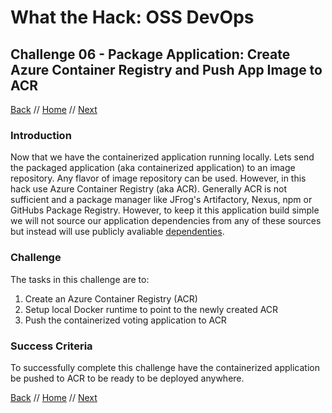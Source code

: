 # What the Hack: OSS DevOps 

## Challenge 06 - Package Application: Create Azure Container Registry and Push App Image to ACR
[Back](challenge05.md) // [Home](../readme.md) // [Next](challenge07.md)

### Introduction

Now that we have the containerized application running locally. Lets send the packaged application (aka containerized application) to an image repository. Any flavor of image repository can be used. However, in this hack use Azure Container Registry (aka ACR). Generally ACR is not sufficient and a package manager like JFrog's Artifactory, Nexus, npm or GitHubs Package Registry. However, to keep it this application build simple we will not source our application dependencies from any of these sources but instead will use publicly avaliable [dependenties](../Resources/app/src/requirements.txt). 

### Challenge

The tasks in this challenge are to:
1. Create an Azure Container Registry (ACR)
2. Setup local Docker runtime to point to the newly created ACR
3. Push the containerized voting application to ACR
   

### Success Criteria

To successfully complete this challenge have the containerized application be pushed to ACR to be ready to be deployed anywhere.
   
[Back](challenge05.md) // [Home](../readme.md) // [Next](challenge07.md)